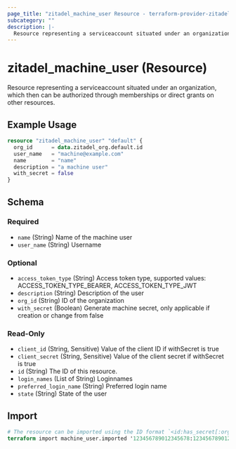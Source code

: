 ```yaml
---
page_title: "zitadel_machine_user Resource - terraform-provider-zitadel"
subcategory: ""
description: |-
  Resource representing a serviceaccount situated under an organization, which then can be authorized through memberships or direct grants on other resources.
---
```


# zitadel_machine_user (Resource)

Resource representing a serviceaccount situated under an organization, which then can be authorized through memberships or direct grants on other resources.

## Example Usage

```terraform
resource "zitadel_machine_user" "default" {
  org_id      = data.zitadel_org.default.id
  user_name   = "machine@example.com"
  name        = "name"
  description = "a machine user"
  with_secret = false
}
```

<!-- schema generated by tfplugindocs -->
## Schema

### Required

- `name` (String) Name of the machine user
- `user_name` (String) Username

### Optional

- `access_token_type` (String) Access token type, supported values: ACCESS_TOKEN_TYPE_BEARER, ACCESS_TOKEN_TYPE_JWT
- `description` (String) Description of the user
- `org_id` (String) ID of the organization
- `with_secret` (Boolean) Generate machine secret, only applicable if creation or change from false

### Read-Only

- `client_id` (String, Sensitive) Value of the client ID if withSecret is true
- `client_secret` (String, Sensitive) Value of the client secret if withSecret is true
- `id` (String) The ID of this resource.
- `login_names` (List of String) Loginnames
- `preferred_login_name` (String) Preferred login name
- `state` (String) State of the user

## Import

```terraform
# The resource can be imported using the ID format `<id:has_secret[:org_id][:client_id][:client_secret]>`, e.g.
terraform import machine_user.imported '123456789012345678:123456789012345678:true:my-machine-user:j76mh34CHVrGGoXPQOg80lch67FIxwc2qIXjBkZoB6oMbf31eGMkB6bvRyaPjR2t'
```
